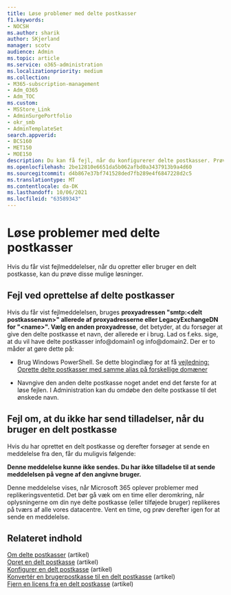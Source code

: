 ```yaml
---
title: Løse problemer med delte postkasser
f1.keywords:
- NOCSH
ms.author: sharik
author: SKjerland
manager: scotv
audience: Admin
ms.topic: article
ms.service: o365-administration
ms.localizationpriority: medium
ms.collection:
- M365-subscription-management
- Adm_O365
- Adm_TOC
ms.custom:
- MSStore_Link
- AdminSurgePortfolio
- okr_smb
- AdminTemplateSet
search.appverid:
- BCS160
- MET150
- MOE150
description: Du kan få fejl, når du konfigurerer delte postkasser. Prøv disse løsninger, hvis du oplever problemer med delte postkasser.
ms.openlocfilehash: 2be12810e6651da5b062afbd0a3437913b9a4d60
ms.sourcegitcommit: d4b867e37bf741528ded7fb289e4f6847228d2c5
ms.translationtype: MT
ms.contentlocale: da-DK
ms.lasthandoff: 10/06/2021
ms.locfileid: "63589343"
---
```

# <a name="resolve-issues-with-shared-mailboxes"></a>Løse problemer med delte postkasser

Hvis du får vist fejlmeddelelser, når du opretter eller bruger en delt postkasse, kan du prøve disse mulige løsninger. 

## <a name="error-when-creating-shared-mailboxes"></a>Fejl ved oprettelse af delte postkasser
<a name="bkmk_Fix"> </a>

Hvis du får vist fejlmeddelelsen, bruges **proxyadressen "smtp:<delt postkassenavn\>" allerede af proxyadresserne eller LegacyExchangeDN for "\<name>". Vælg en anden proxyadresse**, det betyder, at du forsøger at give den delte postkasse et navn, der allerede er i brug. Lad os f.eks. sige, at du vil have delte postkasser info@domain1 og info@domain2. Der er to måder at gøre dette på:

  - Brug Windows PowerShell. Se dette blogindlæg for at få [vejledning: Oprette delte postkasser med samme alias på forskellige domæner](https://www.cogmotive.com/blog/office-365-tips/create-shared-mailboxes-with-same-alias-at-different-domains-in-office-365)
    
  - Navngive den anden delte postkasse noget andet end det første for at løse fejlen. I Administration kan du omdøbe den delte postkasse til det ønskede navn.

## <a name="error-about-not-having-send-permissions-when-using-a-shared-mailbox"></a>Fejl om, at du ikke har send tilladelser, når du bruger en delt postkasse

Hvis du har oprettet en delt postkasse og derefter forsøger at sende en meddelelse fra den, får du muligvis følgende:

**Denne meddelelse kunne ikke sendes. Du har ikke tilladelse til at sende meddelelsen på vegne af den angivne bruger.**

Denne meddelelse vises, når Microsoft 365 oplever problemer med replikeringsventetid. Det bør gå væk om en time eller deromkring, når oplysningerne om din nye delte postkasse (eller tilføjede bruger) replikeres på tværs af alle vores datacentre. Vent en time, og prøv derefter igen for at sende en meddelelse.

## <a name="related-content"></a>Relateret indhold

[Om delte postkasser](about-shared-mailboxes.md) (artikel)\
[Opret en delt postkasse](create-a-shared-mailbox.md) (artikel)\
[Konfigurer en delt postkasse](configure-a-shared-mailbox.md) (artikel)\
[Konvertér en brugerpostkasse til en delt postkasse](convert-user-mailbox-to-shared-mailbox.md) (artikel)\
[Fjern en licens fra en delt postkasse](remove-license-from-shared-mailbox.md) (artikel)


    

